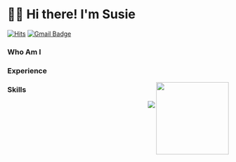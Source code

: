 # 🙋‍♀️ Hi there! I'm Susie

[![Hits](https://hits.seeyoufarm.com/api/count/incr/badge.svg?url=https%3A%2F%2Fgithub.com%2Fsusie-choi&count_bg=%23EB8B10&title_bg=%23684327&icon=&icon_color=%23E7E7E7&title=VISIT&edge_flat=true)](https://github.com/susie-choi) 
[![Gmail Badge](https://img.shields.io/badge/Gmail-D14836?style=flat&logo=Gmail&logoColor=white)](mailto:haesoo9410@gmail.com) 


### Who Am I

### Experience

<img align='right' src="https://github-readme-stats.vercel.app/api?username=susie-choi" height="165">  

### Skills

<img align='right' src="http://mazassumnida.wtf/api/v2/generate_badge?boj=waudy">

